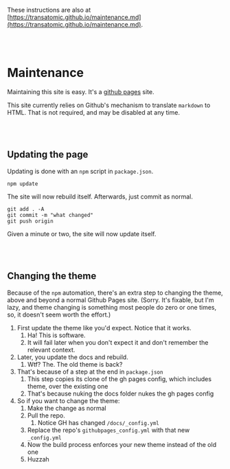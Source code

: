 These instructions are also at [https://transatomic.github.io/maintenance.md](https://transatomic.github.io/maintenance.md).



<br/><br/>

# Maintenance

Maintaining this site is easy.  It's a [github pages](https://pages.github.com/) site.

This site currently relies on Github's mechanism to translate `markdown` to HTML.  That
is not required, and may be disabled at any time.



<br/><br/>

## Updating the page

Updating is done with an `npm` script in `package.json`.

```
npm update
```

The site will now rebuild itself.  Afterwards, just commit as normal.

```
git add . -A
git commit -m "what changed"
git push origin
```

Given a minute or two, the site will now update itself.



<br/><br/>

## Changing the theme

Because of the `npm` automation, there's an extra step to changing the theme, above and
beyond a normal Github Pages site.  (Sorry.  It's fixable, but I'm lazy, and theme changing
is something most people do zero or one times, so, it doesn't seem worth the effort.)

1. First update the theme like you'd expect. Notice that it works. 
    1. Ha! This is software. 
    1. It will fail later when you don't expect it and don't remember the relevant context.
1. Later, you update the docs and rebuild. 
    1. Wtf? The. The old theme is back?
1. That's because of a step at the end in `package.json` 
    1. This step copies its clone of the gh pages config, which includes theme, over the existing one
    1. That's because nuking the docs folder nukes the gh pages config
1. So if you want to change the theme:
    1. Make the change as normal
    1. Pull the repo. 
        1. Notice GH has changed `/docs/_config.yml`
    1. Replace the repo's `githubpages_config.yml` with that new `_config.yml`
    1. Now the build process enforces your new theme instead of the old one
    1. Huzzah